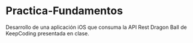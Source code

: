 # Practica-Fundamentos
Desarrollo de una aplicación iOS que consuma la API Rest Dragon Ball de KeepCoding presentada en clase.
